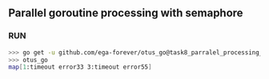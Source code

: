 ## Parallel goroutine processing with semaphore

### RUN

```bash
>>> go get -u github.com/ega-forever/otus_go@task8_parralel_processing_workers
>>> otus_go
map[1:timeout error33 3:timeout error55]
```